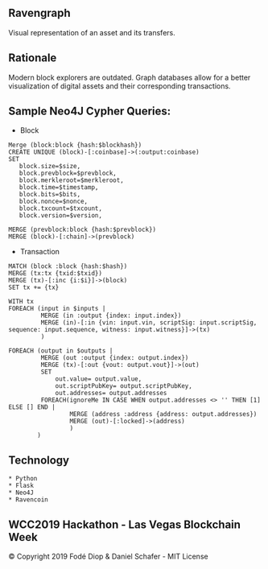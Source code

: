 ## Ravengraph
Visual representation of an asset and its transfers.

## Rationale
Modern block explorers are outdated. Graph databases allow for a better
visualization of digital assets and their corresponding transactions.

## Sample Neo4J Cypher Queries:
* Block
```
Merge (block:block {hash:$blockhash})
CREATE UNIQUE (block)-[:coinbase]->(:output:coinbase)
SET
   block.size=$size,
   block.prevblock=$prevblock,
   block.merkleroot=$merkleroot,
   block.time=$timestamp,
   block.bits=$bits,
   block.nonce=$nonce,
   block.txcount=$txcount,
   block.version=$version,
   
MERGE (prevblock:block {hash:$prevblock})
MERGE (block)-[:chain]->(prevblock)
```

* Transaction
```
MATCH (block :block {hash:$hash})
MERGE (tx:tx {txid:$txid})
MERGE (tx)-[:inc {i:$i}]->(block)
SET tx += {tx}    
    
WITH tx
FOREACH (input in $inputs |
         MERGE (in :output {index: input.index}) 
         MERGE (in)-[:in {vin: input.vin, scriptSig: input.scriptSig, sequence: input.sequence, witness: input.witness}]->(tx)
         )
            
FOREACH (output in $outputs |
         MERGE (out :output {index: output.index})
         MERGE (tx)-[:out {vout: output.vout}]->(out)
         SET
             out.value= output.value,
             out.scriptPubKey= output.scriptPubKey,
             out.addresses= output.addresses
         FOREACH(ignoreMe IN CASE WHEN output.addresses <> '' THEN [1] ELSE [] END |
                 MERGE (address :address {address: output.addresses})
                 MERGE (out)-[:locked]->(address)
                 )
        )
```

## Technology
    * Python    
    * Flask
    * Neo4J 
    * Ravencoin

## WCC2019 Hackathon - Las Vegas Blockchain Week

© Copyright 2019 Fodé Diop & Daniel Schafer - MIT License

